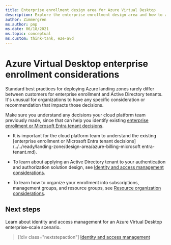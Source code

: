 ```yaml
---
title: Enterprise enrollment design area for Azure Virtual Desktop
description: Explore the enterprise enrollment design area and how to apply it to an Azure Virtual Desktop implementation
author: Zimmergren
ms.author: pnp
ms.date: 06/18/2021
ms.topic: conceptual
ms.custom: think-tank, e2e-avd
---
```


# Azure Virtual Desktop enterprise enrollment considerations

Standard best practices for deploying Azure landing zones rarely differ between customers for enterprise enrollment and Active Directory tenants. It's unusual for organizations to have any specific consideration or recommendation that impacts those decisions.

Make sure you understand any decisions your cloud platform team previously made, since that can help you identify existing [enterprise enrollment or Microsoft Entra tenant decisions](../../ready/landing-zone/design-area/azure-billing-microsoft-entra-tenant.md).

- It is important for the cloud platform team to understand the existing [enterprise enrollment or Microsoft Entra tenant decisions](../../ready/landing-zone/design-area/azure-billing-microsoft entra-tenant.md).

- To learn about applying an Active Directory tenant to your authentication and authorization solution design, see [Identity and access management considerations](./eslz-identity-and-access-management.md).

- To learn how to organize your enrollment into subscriptions, management groups, and resource groups, see [Resource organization considerations](./eslz-resource-organization.md).

## Next steps

Learn about identity and access management for an Azure Virtual Desktop enterprise-scale scenario.

> [!div class="nextstepaction"]
> [Identity and access management](./eslz-identity-and-access-management.md)
